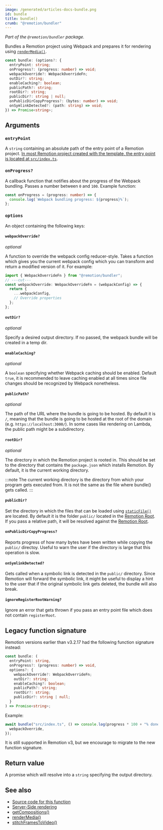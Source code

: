 ```yaml
---
image: /generated/articles-docs-bundle.png
id: bundle
title: bundle()
crumb: "@remotion/bundler"
---
```


_Part of the `@remotion/bundler` package._

Bundles a Remotion project using Webpack and prepares it for rendering using [`renderMedia()`](/docs/renderer/render-media).

```ts
const bundle: (options?: {
  entryPoint: string;
  onProgress?: (progress: number) => void;
  webpackOverride?: WebpackOverrideFn;
  outDir?: string;
  enableCaching?: boolean;
  publicPath?: string;
  rootDir?: string;
  publicDir?: string | null;
  onPublicDirCopyProgress?: (bytes: number) => void;
  onSymlinkDetected?: (path: string) => void;
}) => Promise<string>;
```

## Arguments

### `entryPoint`

A `string` containing an absolute path of the entry point of a Remotion project. [In most Remotion project created with the template, the entry point is located at `src/index.ts`](/docs/terminology#entry-point).

### `onProgress?`

A callback function that notifies about the progress of the Webpack bundling. Passes a number between `0` and `100`. Example function:

```ts twoslash
const onProgress = (progress: number) => {
  console.log(`Webpack bundling progress: ${progress}%`);
};
```

### `options`

An object containing the following keys:

#### `webpackOverride?`

_optional_

A function to override the webpack config reducer-style. Takes a function which gives you the current webpack config which you can transform and return a modified version of it. For example:

```ts twoslash
import { WebpackOverrideFn } from "@remotion/bundler";
// ---cut---
const webpackOverride: WebpackOverrideFn = (webpackConfig) => {
  return {
    ...webpackConfig,
    // Override properties
  };
};
```

#### `outDir?`

_optional_

Specify a desired output directory. If no passed, the webpack bundle will be created in a temp dir.

#### `enableCaching?`

_optional_

A `boolean` specifying whether Webpack caching should be enabled. Default `true`, it is recommended to leave caching enabled at all times since file changes should be recognized by Webpack nonetheless.

#### `publicPath?`

_optional_

The path of the URL where the bundle is going to be hosted. By default it is `/`, meaning that the bundle is going to be hosted at the root of the domain (e.g. `https://localhost:3000/`). In some cases like rendering on Lambda, the public path might be a subdirectory.

#### `rootDir?` <AvailableFrom v="3.1.6" />

_optional_

The directory in which the Remotion project is rooted in. This should be set to the directory that contains the `package.json` which installs Remotion. By default, it is the current working directory.

:::note
The current working directory is the directory from which your program gets executed from. It is not the same as the file where bundle() gets called.
:::

#### `publicDir?` <AvailableFrom v="3.2.13" />

Set the directory in which the files that can be loaded using [`staticFile()`](/docs/staticfile) are located. By default it is the folder `public/` located in the [Remotion Root](/docs/terminology#remotion-root). If you pass a relative path, it will be resolved against the [Remotion Root](/docs/terminology#remotion-root).

#### `onPublicDirCopyProgress?` <AvailableFrom v="3.3.3" />

Reports progress of how many bytes have been written while copying the `public/` directoy. Useful to warn the user if the directory is large that this operation is slow.

#### `onSymlinkDetected?` <AvailableFrom v="3.3.3" />

Gets called when a symbolic link is detected in the `public/` directory. Since Remotion will forward the symbolic link, it might be useful to display a hint to the user that if the original symbolic link gets deleted, the bundle will also break.

#### `ignoreRegisterRootWarning?` <AvailableFrom v="3.3.46" />

Ignore an error that gets thrown if you pass an entry point file which does not contain `registerRoot`.

## Legacy function signature

Remotion versions earlier than v3.2.17 had the following function signature instead:

```ts
const bundle: (
  entryPoint: string,
  onProgress?: (progress: number) => void,
  options?: {
    webpackOverride?: WebpackOverrideFn;
    outDir?: string;
    enableCaching?: boolean;
    publicPath?: string;
    rootDir?: string;
    publicDir?: string | null;
  }
) => Promise<string>;
```

Example:

```ts
await bundle("src/index.ts", () => console.log(progress * 100 + "% done"), {
  webpackOverride,
});
```

It is still supported in Remotion v3, but we encourage to migrate to the new function signature.

## Return value

A promise which will resolve into a `string` specifying the output directory.

## See also

- [Source code for this function](https://github.com/remotion-dev/remotion/blob/main/packages/bundler/src/bundle.ts)
- [Server-Side rendering](/docs/ssr)
- [getCompositions()](/docs/renderer/get-compositions)
- [renderMedia()](/docs/renderer/render-media)
- [stitchFramesToVideo()](/docs/renderer/stitch-frames-to-video)
